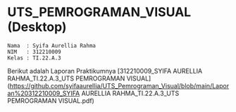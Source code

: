 # UTS_PEMROGRAMAN_VISUAL (Desktop)
```
Nama  : Syifa Aurellia Rahma
NIM   : 312210009
Kelas : TI.22.A.3
```
Berikut adalah Laporan Praktikumnya [312210009_SYIFA AURELLIA RAHMA_TI.22.A.3_UTS PEMROGRAMAN VISUAL](https://github.com/syifaaurellia/UTS_Pemrograman_Visual/blob/main/Laporan%20312210009_SYIFA AURELLIA RAHMA_TI.22.A.3_UTS PEMROGRAMAN VISUAL.pdf)
